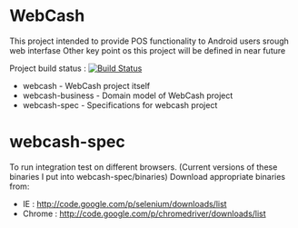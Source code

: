 WebCash
=======
This project intended to provide POS functionality to Android users srough web interfase
Other key point os this project will be defined in near future

Project build status : [![Build Status](https://buildhive.cloudbees.com/job/crc83/job/WebCash/badge/icon)](https://buildhive.cloudbees.com/job/crc83/job/WebCash/) 

* webcash - WebCash project itself
* webcash-business - Domain model of WebCash project
* webcash-spec - Specifications for webcash project

webcash-spec
========
To run integration test on different browsers.
(Current versions of these binaries I put into webcash-spec/binaries)
Download appropriate binaries from:
* IE     : http://code.google.com/p/selenium/downloads/list
* Chrome : http://code.google.com/p/chromedriver/downloads/list